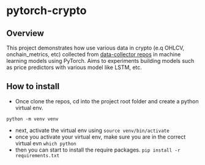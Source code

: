 # pytorch-crypto

## Overview

This project demonstrates how use various data in crypto (e.q OHLCV, onchain_metrics, etc) collected from [data-collector repos](https://github.com/inotives/data-collectors) in machine learning models using PyTorch. Aims to experiments building models such as price predictors with various model like LSTM, etc.


## How to install
- Once clone the repos, cd into the project root folder and create a python virtual env.
```
python -m venv venv
```
- next, activate the virtual env using `source venv/bin/activate`
- once you activate your virtual env, make sure you are in the correct virtual evn `which python`
- then you can start to install the require packages. `pip install -r requirements.txt`
